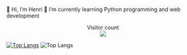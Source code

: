 👋 Hi, I’m Henri
🌱 I’m currently learning Python programming and web development


<p align="center"> 
  Visitor count<br>
  <img src="https://profile-counter.glitch.me/henriits/count.svg" />
</p>
 
   [![Top Langs](https://github-readme-stats.vercel.app/api?username=henriits&hide_progress=true)](https://github.com/henriits)
   ![Top Langs](https://github-readme-stats.vercel.app/api/top-langs/?username=henriits&hide_progress=true&hide=kvlang&theme=tokyonight)
